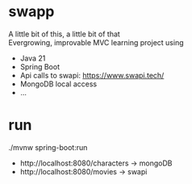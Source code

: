 # swapp
A little bit of this, a little bit of that <br>
Evergrowing, improvable MVC learning project using 
* Java 21
* Spring Boot
* Api calls to swapi: https://www.swapi.tech/
* MongoDB local access
* ...
# run
./mvnw spring-boot:run <br>
* http://localhost:8080/characters -> mongoDB
* http://localhost:8080/movies -> swapi